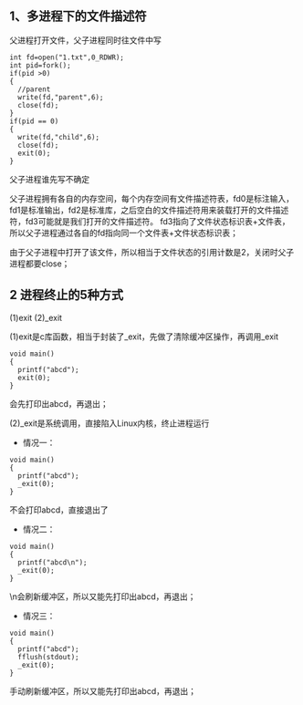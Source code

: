 1、多进程下的文件描述符
---
父进程打开文件，父子进程同时往文件中写
```
int fd=open("1.txt",0_RDWR);
int pid=fork();
if(pid >0)
{
  //parent
  write(fd,"parent",6);
  close(fd);
}
if(pid == 0)
{
  write(fd,"child",6);
  close(fd);
  exit(0);
}
```
父子进程谁先写不确定

父子进程拥有各自的内存空间，每个内存空间有文件描述符表，fd0是标注输入，fd1是标准输出，fd2是标准库，之后空白的文件描述符用来装载打开的文件描述符，fd3可能就是我们打开的文件描述符。
fd3指向了文件状态标识表+文件表，所以父子进程通过各自的fd指向同一个文件表+文件状态标识表；

由于父子进程中打开了该文件，所以相当于文件状态的引用计数是2，关闭时父子进程都要close；

2 进程终止的5种方式
--
(1)exit  (2)_exit 

(1)exit是c库函数，相当于封装了_exit，先做了清除缓冲区操作，再调用_exit
```
void main()
{
  printf("abcd");
  exit(0);
}
```
会先打印出abcd，再退出；

(2)_exit是系统调用，直接陷入Linux内核，终止进程运行
- 情况一：
```
void main()
{
  printf("abcd");
  _exit(0);
}
```
不会打印abcd，直接退出了
- 情况二：
```
void main()
{
  printf("abcd\n");
  _exit(0);
}
```
\n会刷新缓冲区，所以又能先打印出abcd，再退出；
- 情况三：
```
void main()
{
  printf("abcd");
  fflush(stdout);
  _exit(0);
}
```
手动刷新缓冲区，所以又能先打印出abcd，再退出；
